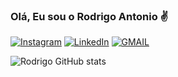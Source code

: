 ### Olá, Eu sou o Rodrigo Antonio ✌️

[![Instagram](https://img.shields.io/badge/Instagram-E4405F?style=for-the-badge&logo=instagram&logoColor=white)](https://www.instagram.com/ninho05/)
[![LinkedIn](https://img.shields.io/badge/LinkedIn-0077B5?style=for-the-badge&logo=linkedin&logoColor=white)](https://www.linkedin.com/in/rodrigo-antonio-de-melo-pereira-940334233/)
[![GMAIL](https://img.shields.io/badge/Gmail-D14836?style=for-the-badge&logo=gmail&logoColor=white)]()

![Rodrigo GitHub stats](https://github-readme-stats.vercel.app/api?username=RodrigoAnt93&show_icons=true&theme=radical)
